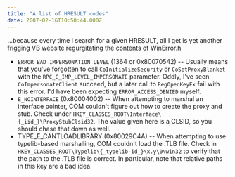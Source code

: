 ```yaml
---
title: "A list of HRESULT codes"
date: 2007-02-16T10:50:44.000Z
---
```


...because every time I search for a given HRESULT, all I get is yet another frigging VB website regurgitating the
contents of WinError.h

- `ERROR_BAD_IMPERSONATION_LEVEL` (1364 or 0x80070542) -- Usually means that you've forgotten to call
 `CoInitializeSecurity` or `CoSetProxyBlanket` with the `RPC_C_IMP_LEVEL_IMPERSONATE` parameter. Oddly, I've seen
 `CoImpersonateClient` succeed, but a later call to `RegOpenKeyEx` fail with this error. I'd have been expecting
 `ERROR_ACCESS_DENIED` myself.
- `E_NOINTERFACE` (0x80004002) -- When attempting to marshal an interface pointer, COM couldn't figure out how to create
  the proxy and stub. Check under `HKEY_CLASSES_ROOT\Interface\{_iid_}\ProxyStubClsid32`. The value given here is a
  CLSID, so you should chase that down as well.
- TYPE_E_CANTLOADLIBRARY (0x80029C4A) -- When attempting to use typelib-based marshalling, COM couldn't load the .TLB
  file. Check in `HKEY_CLASSES_ROOT\Typelib\{_typelib-id_}\x.y\0\win32` to verify that the path to the .TLB file is
  correct. In particular, note that relative paths in this key are a bad idea.

